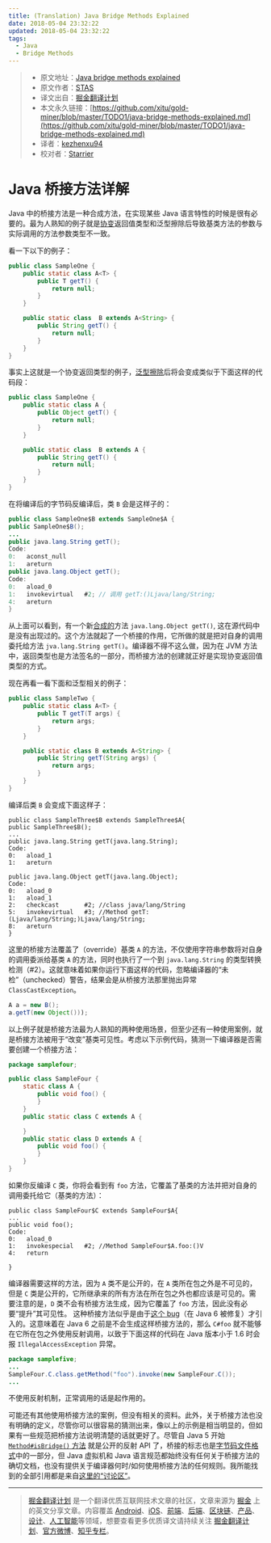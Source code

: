 ```yaml
---
title: (Translation) Java Bridge Methods Explained
date: 2018-05-04 23:32:22
updated: 2018-05-04 23:32:22
tags:
  - Java
  - Bridge Methods
---
```



> * 原文地址：[Java bridge methods explained](http://stas-blogspot.blogspot.jp/2010/03/java-bridge-methods-explained.html)
> * 原文作者：[STAS](http://stas-blogspot.blogspot.jp)
> * 译文出自：[掘金翻译计划](https://github.com/xitu/gold-miner)
> * 本文永久链接：[https://github.com/xitu/gold-miner/blob/master/TODO1/java-bridge-methods-explained.md](https://github.com/xitu/gold-miner/blob/master/TODO1/java-bridge-methods-explained.md)
> * 译者：[kezhenxu94](https://github.com/kezhenxu94/)
> * 校对者：[Starrier](https://github.com/Starriers/)

# Java 桥接方法详解

Java 中的桥接方法是一种合成方法，在实现某些 Java 语言特性的时候是很有必要的。最为人熟知的例子就是[协变](https://docs.microsoft.com/zh-cn/dotnet/standard/generics/covariance-and-contravariance)返回值类型和泛型擦除后导致基类方法的参数与实际调用的方法参数类型不一致。

看一下以下的例子：

```java
public class SampleOne {
    public static class A<T> {
        public T getT() {
            return null;
        }
    }

    public static class  B extends A<String> {
        public String getT() {
            return null;
        }
    }
}
```

事实上这就是一个协变返回类型的例子，[泛型擦除](http://en.wikipedia.org/wiki/Type_erasure)后将会变成类似于下面这样的代码段：

```java
public class SampleOne {
    public static class A {
        public Object getT() {
            return null;
        }
    }

    public static class  B extends A {
        public String getT() {
            return null;
        }
    }
}
```

在将编译后的字节码反编译后，类 `B` 会是这样子的：

```java
public class SampleOne$B extends SampleOne$A {
public SampleOne$B();
...
public java.lang.String getT();
Code:
0:   aconst_null
1:   areturn
public java.lang.Object getT();
Code:
0:   aload_0
1:   invokevirtual   #2; // 调用 getT:()Ljava/lang/String;
4:   areturn
}
```

从上面可以看到，有一个新[合成的](http://java.sun.com/docs/books/jvms/second_edition/html/ClassFile.doc.html#80128)方法 `java.lang.Object getT()`, 这在源代码中是没有出现过的。这个方法就起了一个桥接的作用，它所做的就是把对自身的调用委托给方法 `jva.lang.String getT()`。编译器不得不这么做，因为在 JVM 方法中，返回类型也是方法签名的一部分，而桥接方法的创建就正好是实现协变返回值类型的方式。

现在再看一看下面和泛型相关的例子：

```java
public class SampleTwo {
    public static class A<T> {
        public T getT(T args) {
            return args;
        }
    }

    public static class B extends A<String> {
        public String getT(String args) {
            return args;
        }
    }
}
```

编译后类 `B` 会变成下面这样子：

```
public class SampleThree$B extends SampleThree$A{
public SampleThree$B();
...
public java.lang.String getT(java.lang.String);
Code:
0:   aload_1
1:   areturn

public java.lang.Object getT(java.lang.Object);
Code:
0:   aload_0
1:   aload_1
2:   checkcast       #2; //class java/lang/String
5:   invokevirtual   #3; //Method getT:(Ljava/lang/String;)Ljava/lang/String;
8:   areturn
}
```

这里的桥接方法覆盖了（override）基类 `A` 的方法，不仅使用字符串参数将对自身的调用委派给基类 `A` 的方法，同时也执行了一个到 `java.lang.String` 的类型转换检测（#2）。这就意味着如果你运行下面这样的代码，忽略编译器的“未检”（unchecked）警告，结果会是从桥接方法那里抛出异常 `ClassCastException`。

```java
A a = new B();
a.getT(new Object()));
```

以上例子就是桥接方法最为人熟知的两种使用场景，但至少还有一种使用案例，就是桥接方法被用于“改变”基类可见性。考虑以下示例代码，猜测一下编译器是否需要创建一个桥接方法：

```java
package samplefour;

public class SampleFour {
    static class A {
        public void foo() {
        }
    }
    public static class C extends A {

    }
    public static class D extends A {
        public void foo() {
        }
    }
}
```

如果你反编译 `C` 类，你将会看到有 `foo` 方法，它覆盖了基类的方法并把对自身的调用委托给它（基类的方法）：

```
public class SampleFour$C extends SampleFour$A{
...
public void foo();
Code:
0:   aload_0
1:   invokespecial   #2; //Method SampleFour$A.foo:()V
4:   return

}
```

编译器需要这样的方法，因为 `A` 类不是公开的，在 `A` 类所在包之外是不可见的，但是 `C` 类是公开的，它所继承来的所有方法在所在包之外也都应该是可见的。需要注意的是，`D` 类不会有桥接方法生成，因为它覆盖了 `foo` 方法，因此没有必要“提升”其可见性。
这种桥接方法似乎是由于[这个 bug](http://bugs.sun.com/view_bug.do?bug_id=6342411)（在 Java 6 被修复）才引入的。这意味着在 Java 6 之前是不会生成这样桥接方法的，那么 `C#foo` 就不能够在它所在包之外使用反射调用，以致于下面这样的代码在 Java 版本小于 1.6 时会报 `IllegalAccessException` 异常。

```java
package samplefive;
...
SampleFour.C.class.getMethod("foo").invoke(new SampleFour.C());
...
```

不使用反射机制，正常调用的话是起作用的。

可能还有其他使用桥接方法的案例，但没有相关的资料。此外，关于桥接方法也没有明确的定义，尽管你可以很容易的猜测出来，像以上的示例是相当明显的，但如果有一些规范把桥接方法说明清楚的话就更好了。尽管自 Java 5 开始 [`Method#isBridge()` 方法](http://java.sun.com/j2se/1.5.0/docs/api/java/lang/reflect/Method.html#isBridge%28%29) 就是公开的反射 API 了，桥接的标志也是[字节码文件格式](http://java.sun.com/docs/books/jvms/second_edition/ClassFileFormat-Java5.pdf)中的一部分，但 Java 虚拟机和 Java 语言规范都始终没有任何关于桥接方法的确切文档，也没有提供关于编译器何时/如何使用桥接方法的任何规则。我所能找到的全部引用都是来自[这里的“讨论区”](http://java.sun.com/docs/books/jls/third_edition/html/expressions.html#15.12.4.5)。

---

> [掘金翻译计划](https://github.com/xitu/gold-miner) 是一个翻译优质互联网技术文章的社区，文章来源为 [掘金](https://juejin.im) 上的英文分享文章。内容覆盖 [Android](https://github.com/xitu/gold-miner#android)、[iOS](https://github.com/xitu/gold-miner#ios)、[前端](https://github.com/xitu/gold-miner#前端)、[后端](https://github.com/xitu/gold-miner#后端)、[区块链](https://github.com/xitu/gold-miner#区块链)、[产品](https://github.com/xitu/gold-miner#产品)、[设计](https://github.com/xitu/gold-miner#设计)、[人工智能](https://github.com/xitu/gold-miner#人工智能)等领域，想要查看更多优质译文请持续关注 [掘金翻译计划](https://github.com/xitu/gold-miner)、[官方微博](http://weibo.com/juejinfanyi)、[知乎专栏](https://zhuanlan.zhihu.com/juejinfanyi)。

